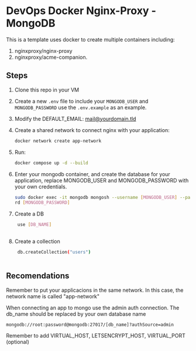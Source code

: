 # DevOps Docker Nginx-Proxy - MongoDB

This is a template uses docker to create multiple containers including:
1. nginxproxy/nginx-proxy
2. nginxproxy/acme-companion.

## Steps
1. Clone this repo in your VM
2. Create a new `.env` file to include your `MONGODB_USER` and `MONGODB_PASSWORD` use the `.env.example` as an example.
3. Modify the DEFAULT_EMAIL: mail@yourdomain.tld
4. Create a shared network to connect nginx with your application:
    ```bash
    docker network create app-network
    ```

5. Run:
    ```bash
    docker compose up -d --build
    ```
6. Enter your mongodb container, and create the database for your application, replace MONGODB_USER and MONGODB_PASSWORD with your own credentials.

    ``` bash
    sudo docker exec -it mongodb mongosh --username [MONGODB_USER] --passwo
    rd [MONGODB_PASSWORD]
    
    ```
7. Create a DB
   ``` bash
    use [DB_NAME]
    
    ```
8. Create a collection
   ``` bash
    db.createCollection("users")
    
    ```

## Recomendations
Remember to put your applicacions in the same network. In this case, the network name is called "app-network"

When connecting an app to mongo use the admin auth connection. The db_name should be replaced by your own database name
``` bash
mongodb://root:password@mongodb:27017/[db_name]?authSource=admin
```

Remember to add VIRTUAL_HOST, LETSENCRYPT_HOST, VIRTUAL_PORT (optional)
